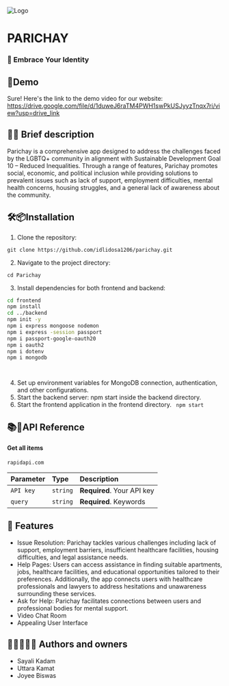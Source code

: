 
![Logo](https://github.com/idlidosa1206/parichay/raw/main/logo.png)



# PARICHAY

### 🌟 Embrace Your Identity


## 🎥Demo  
Sure! Here's the link to the demo video for our website: 
https://drive.google.com/file/d/1duweJ6raTM4PWH1swPkUSJyyzTnqx7ri/view?usp=drive_link 
## 📝✨ Brief description 


Parichay is a comprehensive app designed to address the challenges faced by the LGBTQ+ community in alignment with Sustainable Development Goal 10 – Reduced Inequalities. Through a range of features, Parichay promotes social, economic, and political inclusion while providing solutions to prevalent issues such as lack of support, employment difficulties, mental health concerns, housing struggles, and a general lack of awareness about the community. 

## 🛠️📦Installation 

1. Clone the repository:
```
git clone https://github.com/idlidosa1206/parichay.git
````
2. Navigate to the project directory: 
````
cd Parichay
````
3. Install dependencies for both frontend and backend:


```bash
cd frontend
npm install
cd ../backend
npm init -y
npm i express mongoose nodemon
npm i express -session passport
npm i passport-google-oauth20
npm i oauth2
npm i dotenv
npm i mongodb




```
4. Set up environment variables for MongoDB connection, authentication, and other configurations.
5. Start the backend server: npm start inside the backend directory.
6. Start the frontend application in the frontend directory.
  ```` npm start````
## 📚🔗API Reference 

#### Get all items

```URL
rapidapi.com
```

| Parameter | Type     | Description                |
| :-------- | :------- | :------------------------- |
| `API key` | `string` | **Required**. Your API key |
| `query`   | `string` | **Required**. Keywords     |
                                         





## 🌟 Features

- Issue Resolution: Parichay tackles various challenges including lack of support, employment barriers, insufficient healthcare facilities, housing difficulties, and legal assistance needs.
- Help Pages: Users can access assistance in finding suitable apartments, jobs, healthcare facilities, and educational opportunities tailored to their preferences. Additionally, the app connects users with healthcare professionals and lawyers to address hesitations and unawareness surrounding these services.
- Ask for Help: Parichay facilitates connections between users and professional bodies for mental support. 
- Video Chat Room 
- Appealing User Interface 


## 📝👩‍💼👨‍💼 Authors and owners 
- Sayali Kadam
- Uttara Kamat
- Joyee Biswas



